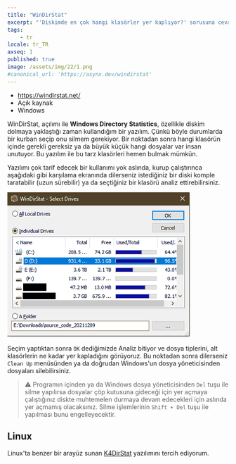 ```yaml
---
title: "WinDirStat"
excerpt: "'Diskimde en çok hangi klasörler yer kaplıyor?' sorusuna cevap bulun!"
tags:
    - tr
locale: tr_TR
axseq: 1
published: true
image: /assets/img/22/1.png
#canonical_url: 'https://asynx.dev/windirstat'
---
```


- <https://windirstat.net/>
- Açık kaynak
- Windows

WinDirStat, açılımı ile **Windows Directory Statistics**, özellikle diskim dolmaya
yaklaştığı zaman kullandığım bir yazılım. Çünkü böyle durumlarda bir kurban
seçip onu silmem gerekiyor. Bir noktadan sonra hangi klasörün içinde gerekli
gereksiz ya da büyük küçük hangi dosyalar var insan unutuyor. Bu yazılım ile bu
tarz klasörleri hemen bulmak mümkün.

Yazılımı çok tarif edecek bir kullanımı yok aslında, kurup çalıştırınca
aşağıdaki gibi karşılama ekranında dilerseniz istediğiniz bir diski komple
taratabilir (uzun sürebilir) ya da seçtiğiniz bir klasörü analiz
ettirebilirsiniz.

![WinDirStat Karşılama Ekranı](/assets/img/22/1-windirstat.png)

Seçim yaptıktan sonra `OK` dediğimizde Analiz bitiyor ve dosya tiplerini, alt
klasörlerin ne kadar yer kapladığını görüyoruz. Bu noktadan sonra dilerseniz
`Clean Up` menüsünden ya da doğrudan Windows'un dosya yöneticisinden dosyaları
silebilirsiniz.

> ⚠️ Programın içinden ya da Windows dosya yöneticisinden `Del` tuşu ile silme
> yapılırsa dosyalar çöp kutusuna gideceği için yer açmaya çalıştığınız diskte
> muhtemelen durmaya devam edecekleri için aslında yer açmamış olacaksınız. Silme
> işlemlerinin `Shift + Del` tuşu ile yapılması bunu engelleyecektir.

## Linux

Linux'ta benzer bir arayüz sunan
[K4DirStat](https://github.com/jeromerobert/k4dirstat) yazılımını tercih
ediyorum.

